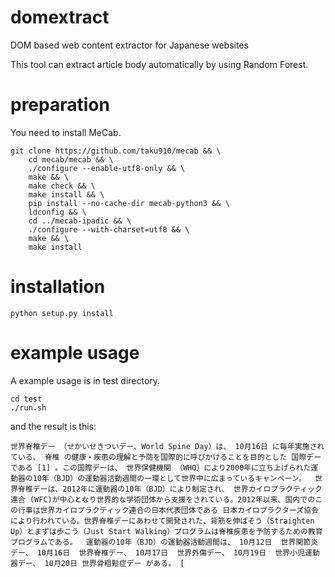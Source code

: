 # domextract
DOM based web content extractor for Japanese websites

This tool can extract article body automatically by using Random Forest.


# preparation
You need to install MeCab.

```
git clone https://github.com/taku910/mecab && \
    cd mecab/mecab && \
    ./configure --enable-utf8-only && \
    make && \
    make check && \
    make install && \
    pip install --no-cache-dir mecab-python3 && \
    ldconfig && \
    cd ../mecab-ipadic && \
    ./configure --with-charset=utf8 && \
    make && \
    make install
```

# installation

```
python setup.py install
```

# example usage

A example usage is in test directory.

```
cd test
./run.sh
```

and the result is this:

```
世界脊椎デー （せかいせきついデー、World Spine Day）は、 10月16日 に毎年実施されている、 脊椎 の健康・疾患の理解と予防を国際的に呼びかけることを目的とした 国際デー である [1] 。この国際デーは、 世界保健機関 （WHO）により2000年に立ち上げられた運動器の10年（BJD）の運動器活動週間の一環として世界中に広まっているキャンペーン。  世界脊椎デーは、2012年に運動器の10年（BJD）により制定され、 世界カイロプラクティック連合 (WFC)が中心となり世界的な学術団体から支援をされている。2012年以来、国内でのこの行事は世界カイロプラクティック連合の日本代表団体である 日本カイロプラクターズ協会 により行われている。世界脊椎デーにあわせて開発された、背筋を伸ばそう（Straighten Up）とまずは歩こう（Just Start Walking）プログラムは脊椎疾患を予防するための教育プログラムである。  運動器の10年（BJD）の運動器活動週間は、 10月12日  世界関節炎デー、 10月16日  世界脊椎デー、 10月17日  世界外傷デー、 10月19日  世界小児運動器デー、 10月20日 世界骨粗鬆症デー がある。 [
```



